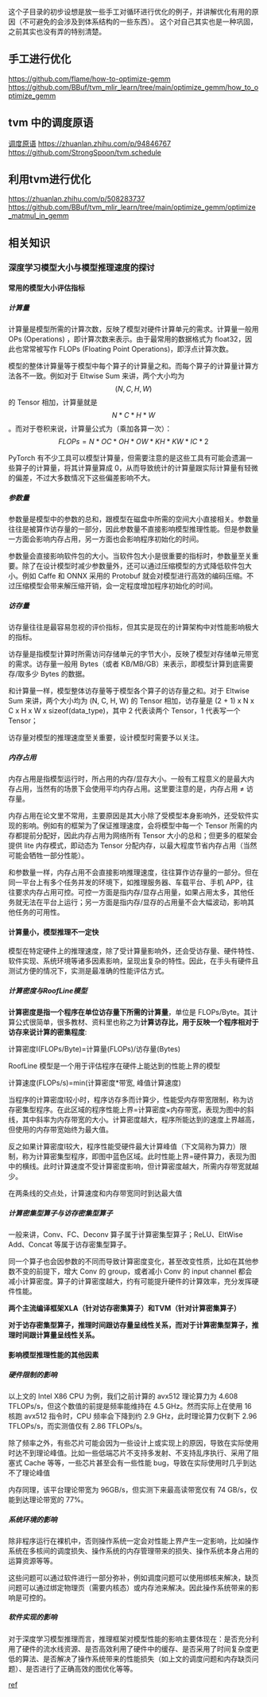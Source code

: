 这个子目录的初步设想是放一些手工对循环进行优化的例子，并讲解优化有用的原因（不可避免的会涉及到体系结构的一些东西）。
这个对自己其实也是一种巩固，之前其实也没有弄的特别清楚。

## 手工进行优化
https://github.com/flame/how-to-optimize-gemm
https://github.com/BBuf/tvm_mlir_learn/tree/main/optimize_gemm/how_to_optimize_gemm

## tvm 中的调度原语
[调度原语](./schedule_intrinsic/)
https://zhuanlan.zhihu.com/p/94846767
https://github.com/StrongSpoon/tvm.schedule


## 利用tvm进行优化
https://zhuanlan.zhihu.com/p/508283737
https://github.com/BBuf/tvm_mlir_learn/tree/main/optimize_gemm/optimize_matmul_in_gemm

## 相关知识

### 深度学习模型大小与模型推理速度的探讨

#### 常用的模型大小评估指标

##### 计算量

计算量是模型所需的计算次数，反映了模型对硬件计算单元的需求。计算量一般用 OPs (Operations) ，即计算次数来表示。由于最常用的数据格式为 float32，因此也常常被写作 FLOPs (Floating Point Operations)，即浮点计算次数。

模型的整体计算量等于模型中每个算子的计算量之和。而每个算子的计算量计算方法各不一致。例如对于 Eltwise Sum 来讲，两个大小均为 $$(N, C, H, W)$$ 的 Tensor 相加，计算量就是 $$N*C*H*W$$。而对于卷积来说，计算量公式为（乘加各算一次）：$$FLOPs=N*OC*OH*OW*KH*KW*IC*2$$

PyTorch 有不少工具可以模型计算量，但需要注意的是这些工具有可能会遗漏一些算子的计算量，将其计算量算成 0，从而导致统计的计算量跟实际计算量有轻微的偏差，不过大多数情况下这些偏差影响不大。

##### 参数量

参数量是模型中的参数的总和，跟模型在磁盘中所需的空间大小直接相关。参数量往往是被算作访存量的一部分，因此参数量不直接影响模型推理性能。但是参数量一方面会影响内存占用，另一方面也会影响程序初始化的时间。

参数量会直接影响软件包的大小。当软件包大小是很重要的指标时，参数量至关重要。除了在设计模型时减少参数量外，还可以通过压缩模型的方式降低软件包大小。例如 Caffe 和 ONNX 采用的 Protobuf 就会对模型进行高效的编码压缩。不过压缩模型会带来解压缩开销，会一定程度增加程序初始化的时间。

##### 访存量

访存量往往是最容易忽视的评价指标，但其实是现在的计算架构中对性能影响极大的指标。

访存量是指模型计算时所需访问存储单元的字节大小，反映了模型对存储单元带宽的需求。访存量一般用 Bytes（或者 KB/MB/GB）来表示，即模型计算到底需要存/取多少 Bytes 的数据。

和计算量一样，模型整体访存量等于模型各个算子的访存量之和。对于 Eltwise Sum 来讲，两个大小均为 (N, C, H, W) 的 Tensor 相加，访存量是 (2 + 1) x N x C x H x W x sizeof(data_type)，其中 2 代表读两个 Tensor，1 代表写一个 Tensor；

访存量对模型的推理速度至关重要，设计模型时需要予以关注。

##### 内存占用

内存占用是指模型运行时，所占用的内存/显存大小。一般有工程意义的是最大内存占用，当然有的场景下会使用平均内存占用。这里要注意的是，内存占用 ≠ 访存量。

内存占用在论文里不常用，主要原因是其大小除了受模型本身影响外，还受软件实现的影响。例如有的框架为了保证推理速度，会将模型中每一个 Tensor 所需的内存都提前分配好，因此内存占用为网络所有 Tensor 大小的总和；但更多的框架会提供 lite 内存模式，即动态为 Tensor 分配内存，以最大程度节省内存占用（当然可能会牺牲一部分性能）。

和参数量一样，内存占用不会直接影响推理速度，往往算作访存量的一部分。但在同一平台上有多个任务并发的环境下，如推理服务器、车载平台、手机 APP，往往要求内存占用可控。可控一方面是指内存/显存占用量，如果占用太多，其他任务就无法在平台上运行；另一方面是指内存/显存的占用量不会大幅波动，影响其他任务的可用性。

#### 计算量小，模型推理不一定快

模型在特定硬件上的推理速度，除了受计算量影响外，还会受访存量、硬件特性、软件实现、系统环境等诸多因素影响，呈现出复杂的特性。因此，在手头有硬件且测试方便的情况下，实测是最准确的性能评估方式。

##### 计算密度与RoofLine模型

**计算密度是指一个程序在单位访存量下所需的计算量**，单位是 FLOPs/Byte。其计算公式很简单，很多教材、资料里也称之为**计算访存比，用于反映一个程序相对于访存来说计算的密集程度**: 

计算密度I(FLOPs/Byte)=计算量(FLOPs)/访存量(Bytes)

RoofLine 模型是一个用于评估程序在硬件上能达到的性能上界的模型

计算速度(FLOPs/s)=min(计算密度*带宽, 峰值计算速度)

当程序的计算密度I较小时，程序访存多而计算少，性能受内存带宽限制，称为访存密集型程序。在此区域的程序性能上界=计算密度×内存带宽，表现为图中的斜线，其中斜率为内存带宽的大小。计算密度越大，程序所能达到的速度上界越高，但使用的内存带宽始终为最大值。

反之如果计算密度I较大，程序性能受硬件最大计算峰值（下文简称为算力）限制，称为计算密集型程序，即图中蓝色区域。此时性能上界=硬件算力，表现为图中的横线。此时计算速度不受计算密度影响，但计算密度越大，所需内存带宽就越少。

在两条线的交点处，计算速度和内存带宽同时到达最大值

##### 计算密集型算子与访存密集型算子

一般来讲，Conv、FC、Deconv 算子属于计算密集型算子；ReLU、EltWise Add、Concat 等属于访存密集型算子。

同一个算子也会因参数的不同而导致计算密度变化，甚至改变性质，比如在其他参数不变的前提下，增大 Conv 的 group，或者减小 Conv 的 input channel 都会减小计算密度。算子的计算密度越大，约有可能提升硬件的计算效率，充分发挥硬件性能。

**两个主流编译框架XLA（针对访存密集算子）和TVM（针对计算密集算子）**

**对于访存密集型算子，推理时间跟访存量呈线性关系，而对于计算密集型算子，推理时间跟计算量呈线性关系。**

#### 影响模型推理性能的其他因素

##### 硬件限制的影响

以上文的 Intel X86 CPU 为例，我们之前计算的 avx512 理论算力为 4.608 TFLOPs/s，但这个数值的前提是频率能维持在 4.5 GHz。然而实际上在使用 16 核跑 avx512 指令时，CPU 频率会下降到约 2.9 GHz，此时理论算力仅剩下 2.96 TFLOPs/s，而实测值仅有 2.86 TFLOPs/s。

除了频率之外，有些芯片可能会因为一些设计上或实现上的原因，导致在实际使用时达不到理论峰值。比如一些低端芯片不支持多发射、不支持乱序执行、采用了阻塞式 Cache 等等，一些芯片甚至会有一些性能 bug，导致在实际使用时几乎到达不了理论峰值

内存同理，该平台理论带宽为 96GB/s，但实测下来最高读带宽仅有 74 GB/s，仅能到达理论带宽的 77%。

##### 系统环境的影响

除非程序运行在裸机中，否则操作系统一定会对性能上界产生一定影响，比如操作系统在多核间的调度损失、操作系统的内存管理带来的损失、操作系统本身占用的运算资源等等。

这些问题可以通过软件进行一部分弥补，例如调度问题可以使用绑核来解决，缺页问题可以通过绑定物理页（需要内核态）或内存池来解决。因此操作系统带来的影响是可控的。

##### 软件实现的影响

对于深度学习模型推理而言，推理框架对模型性能的影响主要体现在：是否充分利用了硬件的流水线资源、是否高效利用了硬件中的缓存、是否采用了时间复杂度更低的算法、是否解决了操作系统带来的性能损失（如上文的调度问题和内存缺页问题）、是否进行了正确高效的图优化等等。

[ref](https://zhuanlan.zhihu.com/p/411522457)